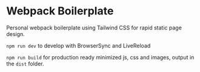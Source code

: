 # Webpack Boilerplate

Personal webpack boilerplate using Tailwind CSS for rapid static page design. 

`npm run dev` to develop with BrowserSync and LiveReload

`npm run build` for production ready minimized js, css and images, output in the `dist` folder.